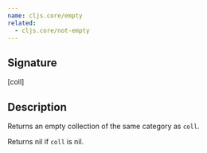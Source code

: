 ```yaml
---
name: cljs.core/empty
related:
  - cljs.core/not-empty
---
```


## Signature
[coll]


## Description

Returns an empty collection of the same category as `coll`.

Returns nil if `coll` is nil.
